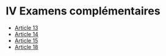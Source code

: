 # IV Examens complémentaires

- [Article 13](article-13.md)
- [Article 14](article-14.md)
- [Article 15](article-15.md)
- [Article 18](article-18.md)

